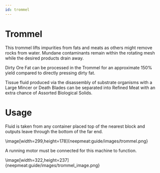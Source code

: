 ```yaml
---
id: trommel
---
```


# Trommel

This trommel lifts impurities from fats and meats as others might remove rocks from water. Mundane contaminants remain within the rotating mesh while the desired products drain away.

Dirty Ore Fat can be processed in the Trommel for an approximate 150% yield compared to directly pressing dirty fat.

Tissue fluid produced via the disassembly of substrate organisms with a Large Mincer or Death Blades can be separated into Refined Meat with an extra chance of Assorted Biological Solids.

# Usage

Fluid is taken from any container placed top of the nearest block and outputs leave through the bottom of the far end.

\image[width=299,height=178]{neepmeat:guide/images/trommel.png}

A running motor must be connected for this machine to function.

\image[width=322,height=237]{neepmeat:guide/images/trommel_image.png}